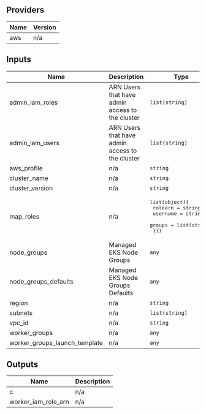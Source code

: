 ## Providers

| Name | Version |
|------|---------|
| aws | n/a |

## Inputs

| Name | Description | Type | Default | Required |
|------|-------------|------|---------|:-----:|
| admin\_iam\_roles | ARN Users that have admin access to the cluster | `list(string)` | `[]` | no |
| admin\_iam\_users | ARN Users that have admin access to the cluster | `list(string)` | `[]` | no |
| aws\_profile | n/a | `string` | n/a | yes |
| cluster\_name | n/a | `string` | n/a | yes |
| cluster\_version | n/a | `string` | n/a | yes |
| map\_roles | n/a | <pre>list(object({<br>    rolearn  = string<br>    username = string<br>    groups   = list(string)<br>  }))</pre> | n/a | yes |
| node\_groups | Managed EKS Node Groups | `any` | n/a | yes |
| node\_groups\_defaults | Managed EKS Node Groups Defaults | `any` | n/a | yes |
| region | n/a | `string` | n/a | yes |
| subnets | n/a | `list(string)` | n/a | yes |
| vpc\_id | n/a | `string` | n/a | yes |
| worker\_groups | n/a | `any` | `[]` | no |
| worker\_groups\_launch\_template | n/a | `any` | `[]` | no |

## Outputs

| Name | Description |
|------|-------------|
| c | n/a |
| worker\_iam\_role\_arn | n/a |

